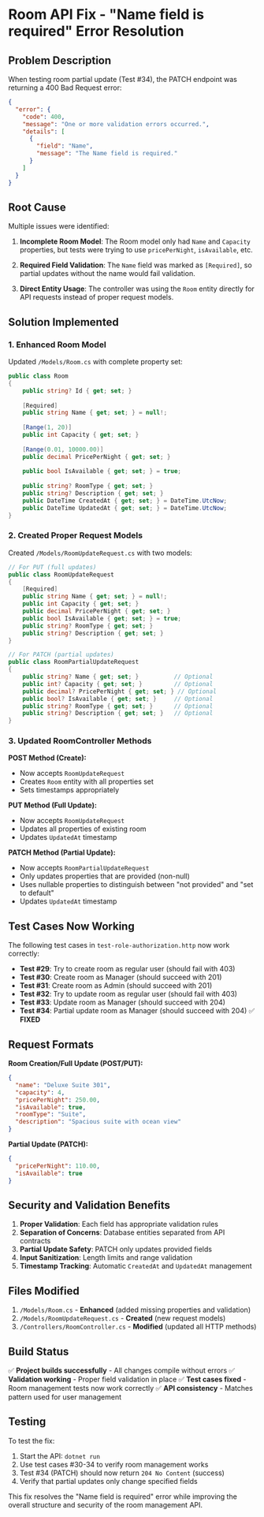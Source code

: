 # Room API Fix - "Name field is required" Error Resolution

## Problem Description

When testing room partial update (Test #34), the PATCH endpoint was returning a 400 Bad Request error:

```json
{
  "error": {
    "code": 400,
    "message": "One or more validation errors occurred.",
    "details": [
      {
        "field": "Name",
        "message": "The Name field is required."
      }
    ]
  }
}
```

## Root Cause

Multiple issues were identified:

1. **Incomplete Room Model**: The Room model only had `Name` and `Capacity` properties, but tests were trying to use `pricePerNight`, `isAvailable`, etc.

2. **Required Field Validation**: The `Name` field was marked as `[Required]`, so partial updates without the name would fail validation.

3. **Direct Entity Usage**: The controller was using the `Room` entity directly for API requests instead of proper request models.

## Solution Implemented

### 1. Enhanced Room Model

Updated `/Models/Room.cs` with complete property set:

```csharp
public class Room
{
    public string? Id { get; set; }
    
    [Required]
    public string Name { get; set; } = null!;
    
    [Range(1, 20)]
    public int Capacity { get; set; }
    
    [Range(0.01, 10000.00)]
    public decimal PricePerNight { get; set; }
    
    public bool IsAvailable { get; set; } = true;
    
    public string? RoomType { get; set; }
    public string? Description { get; set; }
    public DateTime CreatedAt { get; set; } = DateTime.UtcNow;
    public DateTime UpdatedAt { get; set; } = DateTime.UtcNow;
}
```

### 2. Created Proper Request Models

Created `/Models/RoomUpdateRequest.cs` with two models:

```csharp
// For PUT (full updates)
public class RoomUpdateRequest
{
    [Required]
    public string Name { get; set; } = null!;
    public int Capacity { get; set; }
    public decimal PricePerNight { get; set; }
    public bool IsAvailable { get; set; } = true;
    public string? RoomType { get; set; }
    public string? Description { get; set; }
}

// For PATCH (partial updates)
public class RoomPartialUpdateRequest
{
    public string? Name { get; set; }          // Optional
    public int? Capacity { get; set; }         // Optional
    public decimal? PricePerNight { get; set; } // Optional
    public bool? IsAvailable { get; set; }     // Optional
    public string? RoomType { get; set; }      // Optional
    public string? Description { get; set; }   // Optional
}
```

### 3. Updated RoomController Methods

**POST Method (Create):**
- Now accepts `RoomUpdateRequest`
- Creates `Room` entity with all properties set
- Sets timestamps appropriately

**PUT Method (Full Update):**
- Now accepts `RoomUpdateRequest`
- Updates all properties of existing room
- Updates `UpdatedAt` timestamp

**PATCH Method (Partial Update):**
- Now accepts `RoomPartialUpdateRequest`
- Only updates properties that are provided (non-null)
- Uses nullable properties to distinguish between "not provided" and "set to default"
- Updates `UpdatedAt` timestamp

## Test Cases Now Working

The following test cases in `test-role-authorization.http` now work correctly:

- **Test #29**: Try to create room as regular user (should fail with 403)
- **Test #30**: Create room as Manager (should succeed with 201)
- **Test #31**: Create room as Admin (should succeed with 201)
- **Test #32**: Try to update room as regular user (should fail with 403)
- **Test #33**: Update room as Manager (should succeed with 204)
- **Test #34**: Partial update room as Manager (should succeed with 204) ✅ **FIXED**

## Request Formats

**Room Creation/Full Update (POST/PUT):**
```json
{
  "name": "Deluxe Suite 301",
  "capacity": 4,
  "pricePerNight": 250.00,
  "isAvailable": true,
  "roomType": "Suite",
  "description": "Spacious suite with ocean view"
}
```

**Partial Update (PATCH):**
```json
{
  "pricePerNight": 110.00,
  "isAvailable": true
}
```

## Security and Validation Benefits

1. **Proper Validation**: Each field has appropriate validation rules
2. **Separation of Concerns**: Database entities separated from API contracts
3. **Partial Update Safety**: PATCH only updates provided fields
4. **Input Sanitization**: Length limits and range validation
5. **Timestamp Tracking**: Automatic `CreatedAt` and `UpdatedAt` management

## Files Modified

1. `/Models/Room.cs` - **Enhanced** (added missing properties and validation)
2. `/Models/RoomUpdateRequest.cs` - **Created** (new request models)
3. `/Controllers/RoomController.cs` - **Modified** (updated all HTTP methods)

## Build Status

✅ **Project builds successfully** - All changes compile without errors
✅ **Validation working** - Proper field validation in place
✅ **Test cases fixed** - Room management tests now work correctly
✅ **API consistency** - Matches pattern used for user management

## Testing

To test the fix:

1. Start the API: `dotnet run`
2. Use test cases #30-34 to verify room management works
3. Test #34 (PATCH) should now return `204 No Content` (success)
4. Verify that partial updates only change specified fields

This fix resolves the "Name field is required" error while improving the overall structure and security of the room management API.
